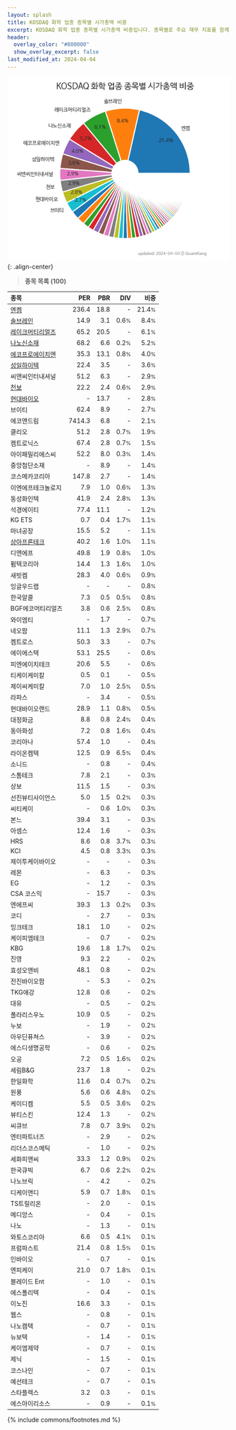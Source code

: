 ```yaml
---
layout: splash
title: KOSDAQ 화학 업종 종목별 시가총액 비중
excerpt: KOSDAQ 화학 업종 종목별 시가총액 비중입니다. 종목별로 주요 재무 지표를 함께 표시합니다.
header:
  overlay_color: "#800000"
  show_overlay_excerpt: false
last_modified_at: 2024-04-04
---
```



![KOSDAQ 화학 업종 종목별 시가총액 비중](/stats/sector/images/kosdaq_업종_화학_종목.png){: .align-center}


> **종목 목록 (100)**<a id="list"></a>

| **종목** | **PER** | **PBR** | **DIV** | **비중** |
| :------- | ------: | ------: | ------: | -------: |
| [엔켐](/348370/) | 236.4 | 18.8 | - | 21.4<small>%</small> |
| [솔브레인](/357780/) | 14.9 | 3.1 | 0.6<small>%</small> | 8.4<small>%</small> |
| [레이크머티리얼즈](/281740/) | 65.2 | 20.5 | - | 6.1<small>%</small> |
| [나노신소재](/121600/) | 68.2 | 6.6 | 0.2<small>%</small> | 5.2<small>%</small> |
| [에코프로에이치엔](/383310/) | 35.3 | 13.1 | 0.8<small>%</small> | 4.0<small>%</small> |
| [성일하이텍](/365340/) | 22.4 | 3.5 | - | 3.6<small>%</small> |
| 씨앤씨인터내셔널 | 51.2 | 6.3 | - | 2.9<small>%</small> |
| [천보](/278280/) | 22.2 | 2.4 | 0.6<small>%</small> | 2.9<small>%</small> |
| [현대바이오](/048410/) | - | 13.7 | - | 2.8<small>%</small> |
| 브이티 | 62.4 | 8.9 | - | 2.7<small>%</small> |
| 에코앤드림 | 7414.3 | 6.8 | - | 2.1<small>%</small> |
| 클리오 | 51.2 | 2.8 | 0.7<small>%</small> | 1.9<small>%</small> |
| 켐트로닉스 | 67.4 | 2.8 | 0.7<small>%</small> | 1.5<small>%</small> |
| 아이패밀리에스씨 | 52.2 | 8.0 | 0.3<small>%</small> | 1.4<small>%</small> |
| 중앙첨단소재 | - | 8.9 | - | 1.4<small>%</small> |
| 코스메카코리아 | 147.8 | 2.7 | - | 1.4<small>%</small> |
| 이엔에프테크놀로지 | 7.9 | 1.0 | 0.6<small>%</small> | 1.3<small>%</small> |
| 동성화인텍 | 41.9 | 2.4 | 2.8<small>%</small> | 1.3<small>%</small> |
| 석경에이티 | 77.4 | 11.1 | - | 1.2<small>%</small> |
| KG ETS | 0.7 | 0.4 | 1.7<small>%</small> | 1.1<small>%</small> |
| 마녀공장 | 15.5 | 5.2 | - | 1.1<small>%</small> |
| [상아프론테크](/089980/) | 40.2 | 1.6 | 1.0<small>%</small> | 1.1<small>%</small> |
| 디엔에프 | 49.8 | 1.9 | 0.8<small>%</small> | 1.0<small>%</small> |
| 펌텍코리아 | 14.4 | 1.3 | 1.6<small>%</small> | 1.0<small>%</small> |
| 새빗켐 | 28.3 | 4.0 | 0.6<small>%</small> | 0.9<small>%</small> |
| 잉글우드랩 | - | - | - | 0.8<small>%</small> |
| 한국알콜 | 7.3 | 0.5 | 0.5<small>%</small> | 0.8<small>%</small> |
| BGF에코머티리얼즈 | 3.8 | 0.6 | 2.5<small>%</small> | 0.8<small>%</small> |
| 와이엠티 | - | 1.7 | - | 0.7<small>%</small> |
| 네오팜 | 11.1 | 1.3 | 2.9<small>%</small> | 0.7<small>%</small> |
| 켐트로스 | 50.3 | 3.3 | - | 0.7<small>%</small> |
| 에이에스텍 | 53.1 | 25.5 | - | 0.6<small>%</small> |
| 피엔에이치테크 | 20.6 | 5.5 | - | 0.6<small>%</small> |
| 티케이케미칼 | 0.5 | 0.1 | - | 0.5<small>%</small> |
| 제이씨케미칼 | 7.0 | 1.0 | 2.5<small>%</small> | 0.5<small>%</small> |
| 라파스 | - | 3.4 | - | 0.5<small>%</small> |
| 현대바이오랜드 | 28.9 | 1.1 | 0.8<small>%</small> | 0.5<small>%</small> |
| 대정화금 | 8.8 | 0.8 | 2.4<small>%</small> | 0.4<small>%</small> |
| 동아화성 | 7.2 | 0.8 | 1.6<small>%</small> | 0.4<small>%</small> |
| 코리아나 | 57.4 | 1.0 | - | 0.4<small>%</small> |
| 라이온켐텍 | 12.5 | 0.9 | 6.5<small>%</small> | 0.4<small>%</small> |
| 소니드 | - | 0.8 | - | 0.4<small>%</small> |
| 스톰테크 | 7.8 | 2.1 | - | 0.3<small>%</small> |
| 상보 | 11.5 | 1.5 | - | 0.3<small>%</small> |
| 선진뷰티사이언스 | 5.0 | 1.5 | 0.2<small>%</small> | 0.3<small>%</small> |
| 씨티케이 | - | 0.6 | 1.0<small>%</small> | 0.3<small>%</small> |
| 본느 | 39.4 | 3.1 | - | 0.3<small>%</small> |
| 아셈스 | 12.4 | 1.6 | - | 0.3<small>%</small> |
| HRS | 8.6 | 0.8 | 3.7<small>%</small> | 0.3<small>%</small> |
| KCI | 4.5 | 0.8 | 3.3<small>%</small> | 0.3<small>%</small> |
| 제이투케이바이오 | - | - | - | 0.3<small>%</small> |
| 레몬 | - | 6.3 | - | 0.3<small>%</small> |
| EG | - | 1.2 | - | 0.3<small>%</small> |
| CSA 코스믹 | - | 15.7 | - | 0.3<small>%</small> |
| 엔에프씨 | 39.3 | 1.3 | 0.2<small>%</small> | 0.3<small>%</small> |
| 코디 | - | 2.7 | - | 0.3<small>%</small> |
| 잉크테크 | 18.1 | 1.0 | - | 0.2<small>%</small> |
| 케이피엠테크 | - | 0.7 | - | 0.2<small>%</small> |
| KBG | 19.6 | 1.8 | 1.7<small>%</small> | 0.2<small>%</small> |
| 진영 | 9.3 | 2.2 | - | 0.2<small>%</small> |
| 효성오앤비 | 48.1 | 0.8 | - | 0.2<small>%</small> |
| 전진바이오팜 | - | 5.3 | - | 0.2<small>%</small> |
| TKG애강 | 12.8 | 0.6 | - | 0.2<small>%</small> |
| 대유 | - | 0.5 | - | 0.2<small>%</small> |
| 폴라리스우노 | 10.9 | 0.5 | - | 0.2<small>%</small> |
| 누보 | - | 1.9 | - | 0.2<small>%</small> |
| 아우딘퓨쳐스 | - | 3.9 | - | 0.2<small>%</small> |
| 에스디생명공학 | - | 0.6 | - | 0.2<small>%</small> |
| 오공 | 7.2 | 0.5 | 1.6<small>%</small> | 0.2<small>%</small> |
| 세림B&G | 23.7 | 1.8 | - | 0.2<small>%</small> |
| 한일화학 | 11.6 | 0.4 | 0.7<small>%</small> | 0.2<small>%</small> |
| 원풍 | 5.6 | 0.6 | 4.8<small>%</small> | 0.2<small>%</small> |
| 케이디켐 | 5.5 | 0.5 | 3.6<small>%</small> | 0.2<small>%</small> |
| 뷰티스킨 | 12.4 | 1.3 | - | 0.2<small>%</small> |
| 씨큐브 | 7.8 | 0.7 | 3.9<small>%</small> | 0.2<small>%</small> |
| 엔터파트너즈 | - | 2.9 | - | 0.2<small>%</small> |
| 리더스코스메틱 | - | 1.0 | - | 0.2<small>%</small> |
| 세화피앤씨 | 33.3 | 1.2 | 0.9<small>%</small> | 0.2<small>%</small> |
| 한국큐빅 | 6.7 | 0.6 | 2.2<small>%</small> | 0.2<small>%</small> |
| 나노브릭 | - | 4.2 | - | 0.2<small>%</small> |
| 디케이앤디 | 5.9 | 0.7 | 1.8<small>%</small> | 0.1<small>%</small> |
| TS트릴리온 | - | 2.0 | - | 0.1<small>%</small> |
| 메디앙스 | - | 0.4 | - | 0.1<small>%</small> |
| 나노 | - | 1.3 | - | 0.1<small>%</small> |
| 와토스코리아 | 6.6 | 0.5 | 4.1<small>%</small> | 0.1<small>%</small> |
| 프럼파스트 | 21.4 | 0.8 | 1.5<small>%</small> | 0.1<small>%</small> |
| 인바이오 | - | 0.7 | - | 0.1<small>%</small> |
| 엔피케이 | 21.0 | 0.7 | 1.8<small>%</small> | 0.1<small>%</small> |
| 블레이드 Ent | - | 1.0 | - | 0.1<small>%</small> |
| 에스폴리텍 | - | 0.4 | - | 0.1<small>%</small> |
| 이노진 | 16.6 | 3.3 | - | 0.1<small>%</small> |
| 웹스 | - | 0.8 | - | 0.1<small>%</small> |
| 나노캠텍 | - | 0.7 | - | 0.1<small>%</small> |
| 뉴보텍 | - | 1.4 | - | 0.1<small>%</small> |
| 케이엠제약 | - | 0.7 | - | 0.1<small>%</small> |
| 제닉 | - | 1.5 | - | 0.1<small>%</small> |
| 코스나인 | - | 0.7 | - | 0.1<small>%</small> |
| 예선테크 | - | 0.7 | - | 0.1<small>%</small> |
| 스타플렉스 | 3.2 | 0.3 | - | 0.1<small>%</small> |
| 에스아이리소스 | - | 0.9 | - | 0.1<small>%</small> |

{% include commons/footnotes.md %}